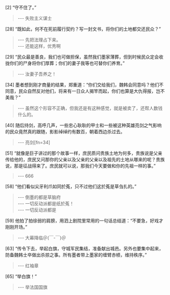 
[2] “守不住了。”
>--- 失败主义谋士<br>

[28] “既如此，何不在死前履行契约？写一封文书，将你们的土地都交还民众？”
>--- 先把法理占下来。<br>
>--- 还能这样，优秀啊<br>

[29] “民众最是善良，我们也可做担保，虽然我们墨家薄葬，但到时候民众定会收拢你们的尸身将你们厚葬；你们的妻子我等也可替你们养育。”
>--- 汝妻子吾养之！<br>

[34] 墨者想到刚才商量的结果，郑重道：“你们交给我们，魏韩会同意吗？他们不同意，民众自然反对他们，将来有一日众人揭竿而起，你们也算是大仇得报，岂不美哉？”
>--- 虽然这个形容不正确，但我还是有这种感觉，就是被卖了，还帮人数钱什么的。<br>

[40] 随后持剑，高呼几声，一些忠心耿耿的甲士和一些被这种英雄亮剑之气影响的民众竟然真的跟随，影影绰绰约有数百，朝着西边杀过去。
>--- 亮剑[fn=34]<br>

[51] “就像是巨子讲过的那个故事一样，庶民质问贵族土地为何多，贵族说是父亲传给他的，庶民又问那你的父亲以及父亲的父亲以及祖先的土地从哪来的呢？贵族说，那是征战得来了。庶民就可以说，那我们今天要做和你的先祖一样的事。”
>--- 666<br>

[58] “他们看似尖牙利爪如同於菟，只不过他们这於菟是草刍扎的。”
>--- 倒墨的都是草脑府<br>
>--- 一切反动派都是纸於菟！<br>
>--- 一切反动派都是<br>

[59] 他拍了拍徐弱的肩膀，用泗上剧院里常用的一句话总结道：“不要急，好戏才刚刚开场。”
>--- 大幕降临＠(￣-￣)＠<br>

[63] “传令下去，举起白旗，守城军民集结，准备献出城邑。另外也要集中起来，防备魏韩士卒做出杀掠之事。所有墨者带上墨家的缠臂赤帻，维持秩序。”
>--- 红袖章<br>

[65] “举白旗！”
>--- 举法国国旗<br>
